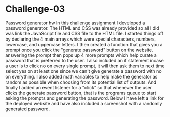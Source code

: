 # Challenge-03
Password generator hw
In this challenge assignment I developed a password generator. The HTML and CSS was already provided so all I did was link the JavaScript file and CSS file to the HTML file. I started things off by declaring the 4 main arrays which were special characters, numbers, lowercase, and uppercase letters. I then created a function that gives you a prompt once you click the "generate password" button on the website. answering the prompt then pops up 4 more prompts which help curate a password that is preferred to the user. I also included an if statement incase a user is to click no on every single prompt, it will then ask them to next time select yes on at least one since we can't give generate a password with no on everything. I also added math variables to help make the generator as random as possible when choosing from its potential list of outputs. And finally I added an event listener for a "click" so that whenever the user clicks the generate password button, that is the programs queue to start asking the prompts and generating the password. Below I have left a link for the deployed website and have also included a screenshot with a randomly generated password.
